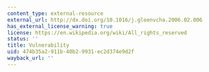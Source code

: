 ```yaml
---
content_type: external-resource
external_url: http://dx.doi.org/10.1016/j.gloenvcha.2006.02.006
has_external_license_warning: true
license: https://en.wikipedia.org/wiki/All_rights_reserved
status: ''
title: Vulnerability
uid: 474b35a2-911b-40b2-9931-ec2d374e9d2f
wayback_url: ''
---
```

